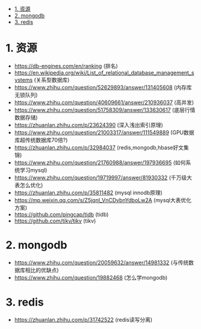 
<!-- TOC -->

- [1. 资源](#1-资源)
- [2. mongodb](#2-mongodb)
- [3. redis](#3-redis)

<!-- /TOC -->


# 1. 资源

* https://db-engines.com/en/ranking (排名)
* https://en.wikipedia.org/wiki/List_of_relational_database_management_systems (关系型数据库)
* https://www.zhihu.com/question/52629893/answer/131405608 (内存库无锁队列)
* https://www.zhihu.com/question/40609661/answer/210936037 (高并发)
* https://www.zhihu.com/question/51758309/answer/133630617 (底层行情数据存储)
* https://zhuanlan.zhihu.com/p/23624390 (深入浅出索引原理)
* https://www.zhihu.com/question/21003317/answer/111549889 (GPU数据库超传统数据库70倍?)
* https://zhuanlan.zhihu.com/p/32984037 (redis,mongodb,hbase好文集锦)
* https://www.zhihu.com/question/21760988/answer/197936695 (如何系统学习mysql)
* https://www.zhihu.com/question/19719997/answer/81930332 (千万级大表怎么优化)
* https://zhuanlan.zhihu.com/p/35811482 (mysql innodb原理)
* https://mp.weixin.qq.com/s/Z5jqnl_VnCDvbnYdboLw2A (mysql大表优化方案)
* https://github.com/pingcap/tidb (tidb)
* https://github.com/tikv/tikv (tikv)

# 2. mongodb

* https://www.zhihu.com/question/20059632/answer/14981332 (与传统数据库相比的优缺点)
* https://www.zhihu.com/question/19882468 (怎么学mongodb)

# 3. redis

* https://zhuanlan.zhihu.com/p/31742522 (redis读写分离)
